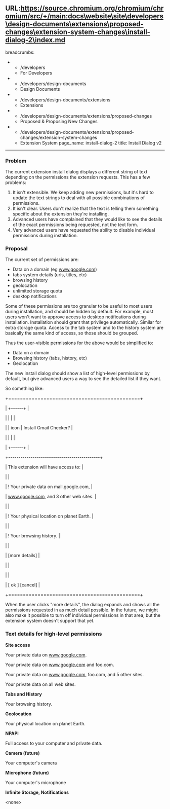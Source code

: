 URL:https://source.chromium.org/chromium/chromium/src/+/main:docs\website\site\developers\design-documents\extensions\proposed-changes\extension-system-changes\install-dialog-2\index.md
---
breadcrumbs:
- - /developers
  - For Developers
- - /developers/design-documents
  - Design Documents
- - /developers/design-documents/extensions
  - Extensions
- - /developers/design-documents/extensions/proposed-changes
  - Proposed & Proposing New Changes
- - /developers/design-documents/extensions/proposed-changes/extension-system-changes
  - Extension System
page_name: install-dialog-2
title: Install Dialog v2
---

### **Problem**

The current extension install dialog displays a different string of text
depending on the permissions the extension requests. This has a few problems:

1.  It isn't extensible. We keep adding new permissions, but it's hard
            to update the text strings to deal with all possible combinations of
            permissions.
2.  It isn't clear. Users don't realize that the text is telling them
            something specific about the extension they're installing.
3.  Advanced users have complained that they would like to see the
            details of the exact permissions being requested, not the text form.
4.  Very advanced users have requested the ability to disable individual
            permissions during installation.

### **Proposal**

The current set of permissions are:

*   Data on a domain (eg www.google.com)
*   tabs system details (urls, titles, etc)
*   browsing history
*   geolocation
*   unlimited storage quota
*   desktop notifications

Some of these permissions are too granular to be useful to most users during
installation, and should be hidden by default. For example, most users won't
want to approve access to desktop notifications during installation.
Installation should grant that privilege automatically. Similar for extra
storage quota. Access to the tab system and to the history system are basically
the same kind of access, so those should be grouped.

Thus the user-visible permissions for the above would be simplified to:

*   Data on a domain
*   Browsing history (tabs, history, etc)
*   Geolocation

The new install dialog should show a list of high-level permissions by default,
but give advanced users a way to see the detailed list if they want.

So something like:

+=============================================+

| +------+ |

| | | |

| | icon | Install Gmail Checker? |

| | | |

| +------+ |

+---------------------------------------------+

| This extension will have access to: |

| |

| ! Your private data on mail.google.com, |

| www.google.com, and 3 other web sites. |

| |

| ! Your physical location on planet Earth. |

| |

| ! Your browsing history. |

| |

| \[more details\] |

| |

| |

| \[ ok \] \[cancel\] |

+=============================================+

When the user clicks "more details", the dialog expands and shows all the
permissions requested in as much detail possible. In the future, we might also
make it possible to turn off individual permissions in that area, but the
extension system doesn't support that yet.

### Text details for high-level permissions

**Site access**

Your private data on www.google.com.

Your private data on www.google.com and foo.com.

Your private data on www.google.com, foo.com, and 5 other sites.

Your private data on all web sites.

**Tabs and History**

Your browsing history.

**Geolocation**

Your physical location on planet Earth.

**NPAPI**

Full access to your computer and private data.

**Camera (future)**

Your computer's camera

**Microphone (future)**

Your computer's microphone

**Infinite Storage, Notifications**

&lt;none&gt;
